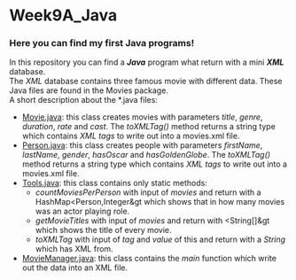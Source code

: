 # Week9A_Java
<h3>Here you can find my first Java programs!</h3>

In this repository you can find a <i><b>Java</b></i> program what return with a mini <i><b>XML</b></i> database.  
The <i>XML</i> database contains three famous movie with different data.
These Java files are found in the Movies package.  
A short description about the *.java files:  
- [Movie.java](Movies/Movie.java): this class creates movies with parameters <i>title</i>, <i>genre</i>, <i>duration</i>, <i>rate</i> and <i>cast</i>. The <i>toXMLTag()</i> method returns a string type which contains <i>XML tags</i> to write out into a movies.xml file.  
- [Person.java](Movies/Person.java): this class creates people with parameters <i>firstName</i>, <i>lastName</i>, <i>gender</i>, <i>hasOscar</i> and <i>hasGoldenGlobe</i>. The <i>toXMLTag()</i> method returns a string type which contains <i>XML tags</i> to write out into a movies.xml file.  
- [Tools.java](Movies/Tools.java): this class contains only static methods:
  - <i>countMoviesPerPerson</i> with input of <i>movies</i> and return with a HashMap&lt;Person,Integer&gt which shows that in how many movies was an actor playing role.
  - <i>getMovieTitles</i> with input of <i>movies</i> and return with &lt;String[]&gt which shows the title of every movie.
  - <i>toXMLTag</i> with input of <i>tag</i> and <i>value</i> of this and return with a <i>String</i> which has XML from.
- [MovieManager.java](Movies/MovieManager.java): this class contains the <i>main</i> function which write out the data into an XML file. 
